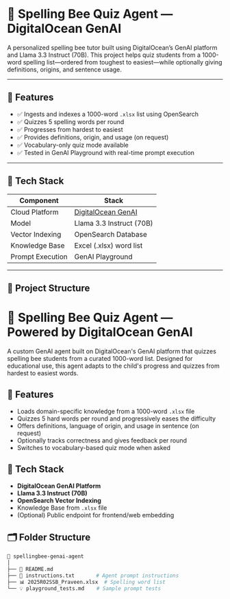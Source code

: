 # 🐝 Spelling Bee Quiz Agent — DigitalOcean GenAI

A personalized spelling bee tutor built using DigitalOcean’s GenAI platform and Llama 3.3 Instruct (70B). This project helps quiz students from a 1000-word spelling list—ordered from toughest to easiest—while optionally giving definitions, origins, and sentence usage.

---

## 🚀 Features

- ✅ Ingests and indexes a 1000-word `.xlsx` list using OpenSearch
- ✅ Quizzes 5 spelling words per round
- ✅ Progresses from hardest to easiest
- ✅ Provides definitions, origin, and usage (on request)
- ✅ Vocabulary-only quiz mode available
- ✅ Tested in GenAI Playground with real-time prompt execution

---

## 🧰 Tech Stack

| Component            | Stack                      |
|---------------------|----------------------------|
| Cloud Platform       | [DigitalOcean GenAI](https://cloud.digitalocean.com/) |
| Model                | Llama 3.3 Instruct (70B)   |
| Vector Indexing      | OpenSearch Database        |
| Knowledge Base       | Excel (.xlsx) word list    |
| Prompt Execution     | GenAI Playground           |

---

## 📂 Project Structure


# 🧠 Spelling Bee Quiz Agent — Powered by DigitalOcean GenAI

A custom GenAI agent built on DigitalOcean's GenAI platform that quizzes spelling bee students from a curated 1000-word list. Designed for educational use, this agent adapts to the child's progress and quizzes from hardest to easiest words.

## 🚀 Features

- Loads domain-specific knowledge from a 1000-word `.xlsx` file
- Quizzes 5 hard words per round and progressively eases the difficulty
- Offers definitions, language of origin, and usage in sentence (on request)
- Optionally tracks correctness and gives feedback per round
- Switches to vocabulary-based quiz mode when asked

## 🧰 Tech Stack

- **DigitalOcean GenAI Platform**
- **Llama 3.3 Instruct (70B)**
- **OpenSearch Vector Indexing**
- Knowledge Base from `.xlsx` file
- (Optional) Public endpoint for frontend/web embedding

## 🗂️ Folder Structure

```bash
📁 spellingbee-genai-agent
│
├── 📄 README.md
├── 📄 instructions.txt       # Agent prompt instructions
├── 📊 2025R02SSB_Praveen.xlsx  # Spelling word list
└── 💡 playground_tests.md    # Sample prompt tests

```

